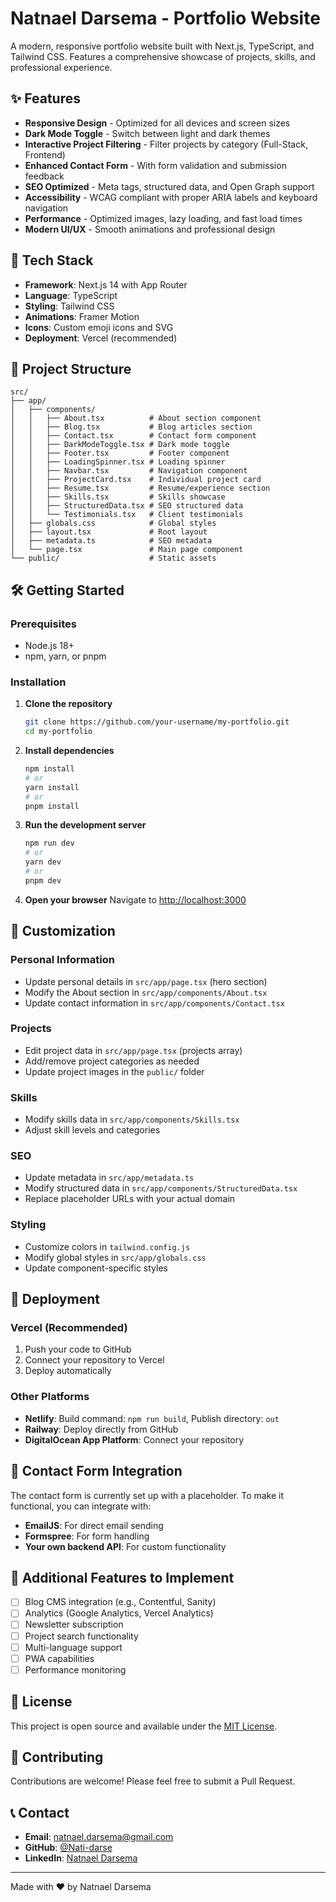 # Natnael Darsema - Portfolio Website

A modern, responsive portfolio website built with Next.js, TypeScript, and Tailwind CSS. Features a comprehensive showcase of projects, skills, and professional experience.

## ✨ Features

- **Responsive Design** - Optimized for all devices and screen sizes
- **Dark Mode Toggle** - Switch between light and dark themes
- **Interactive Project Filtering** - Filter projects by category (Full-Stack, Frontend)
- **Enhanced Contact Form** - With form validation and submission feedback
- **SEO Optimized** - Meta tags, structured data, and Open Graph support
- **Accessibility** - WCAG compliant with proper ARIA labels and keyboard navigation
- **Performance** - Optimized images, lazy loading, and fast load times
- **Modern UI/UX** - Smooth animations and professional design

## 🚀 Tech Stack

- **Framework**: Next.js 14 with App Router
- **Language**: TypeScript
- **Styling**: Tailwind CSS
- **Animations**: Framer Motion
- **Icons**: Custom emoji icons and SVG
- **Deployment**: Vercel (recommended)

## 📁 Project Structure

```
src/
├── app/
│   ├── components/
│   │   ├── About.tsx          # About section component
│   │   ├── Blog.tsx           # Blog articles section
│   │   ├── Contact.tsx        # Contact form component
│   │   ├── DarkModeToggle.tsx # Dark mode toggle
│   │   ├── Footer.tsx         # Footer component
│   │   ├── LoadingSpinner.tsx # Loading spinner
│   │   ├── Navbar.tsx         # Navigation component
│   │   ├── ProjectCard.tsx    # Individual project card
│   │   ├── Resume.tsx         # Resume/experience section
│   │   ├── Skills.tsx         # Skills showcase
│   │   ├── StructuredData.tsx # SEO structured data
│   │   └── Testimonials.tsx   # Client testimonials
│   ├── globals.css            # Global styles
│   ├── layout.tsx             # Root layout
│   ├── metadata.ts            # SEO metadata
│   └── page.tsx               # Main page component
└── public/                    # Static assets
```

## 🛠️ Getting Started

### Prerequisites

- Node.js 18+
- npm, yarn, or pnpm

### Installation

1. **Clone the repository**

   ```bash
   git clone https://github.com/your-username/my-portfolio.git
   cd my-portfolio
   ```

2. **Install dependencies**

   ```bash
   npm install
   # or
   yarn install
   # or
   pnpm install
   ```

3. **Run the development server**

   ```bash
   npm run dev
   # or
   yarn dev
   # or
   pnpm dev
   ```

4. **Open your browser**
   Navigate to [http://localhost:3000](http://localhost:3000)

## 📝 Customization

### Personal Information

- Update personal details in `src/app/page.tsx` (hero section)
- Modify the About section in `src/app/components/About.tsx`
- Update contact information in `src/app/components/Contact.tsx`

### Projects

- Edit project data in `src/app/page.tsx` (projects array)
- Add/remove project categories as needed
- Update project images in the `public/` folder

### Skills

- Modify skills data in `src/app/components/Skills.tsx`
- Adjust skill levels and categories

### SEO

- Update metadata in `src/app/metadata.ts`
- Modify structured data in `src/app/components/StructuredData.tsx`
- Replace placeholder URLs with your actual domain

### Styling

- Customize colors in `tailwind.config.js`
- Modify global styles in `src/app/globals.css`
- Update component-specific styles

## 🚀 Deployment

### Vercel (Recommended)

1. Push your code to GitHub
2. Connect your repository to Vercel
3. Deploy automatically

### Other Platforms

- **Netlify**: Build command: `npm run build`, Publish directory: `out`
- **Railway**: Deploy directly from GitHub
- **DigitalOcean App Platform**: Connect your repository

## 📧 Contact Form Integration

The contact form is currently set up with a placeholder. To make it functional, you can integrate with:

- **EmailJS**: For direct email sending
- **Formspree**: For form handling
- **Your own backend API**: For custom functionality

## 🔧 Additional Features to Implement

- [ ] Blog CMS integration (e.g., Contentful, Sanity)
- [ ] Analytics (Google Analytics, Vercel Analytics)
- [ ] Newsletter subscription
- [ ] Project search functionality
- [ ] Multi-language support
- [ ] PWA capabilities
- [ ] Performance monitoring

## 📄 License

This project is open source and available under the [MIT License](LICENSE).

## 🤝 Contributing

Contributions are welcome! Please feel free to submit a Pull Request.

## 📞 Contact

- **Email**: natnael.darsema@gmail.com
- **GitHub**: [@Nati-darse](https://github.com/Nati-darse)
- **LinkedIn**: [Natnael Darsema](https://linkedin.com/in/nathnael-darsema)

---

Made with ❤️ by Natnael Darsema
